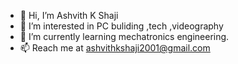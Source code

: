 - 👋 Hi, I’m Ashvith K Shaji
- 👀 I’m interested in PC buliding ,tech ,videography 
- 🌱 I’m currently learning mechatronics engineering.
- 📫 Reach me at ashvithkshaji2001@gmail.com

<!---
Ashvith007/Ashvith007 is a ✨ special ✨ repository because its `README.md` (this file) appears on your GitHub profile.
You can click the Preview link to take a look at your changes.
--->
